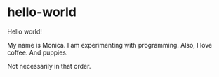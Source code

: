 # hello-world

Hello world!

My name is Monica. I am experimenting with programming. Also, I love coffee. And puppies.

Not necessarily in that order.
